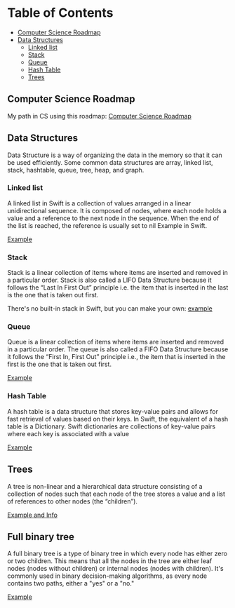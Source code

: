 # Table of Contents

* [Computer Science Roadmap](#computer-science-roadmap)
* [Data Structures](#data-structures)
  * [Linked list](#linked-list)
  * [Stack](#stack)
  * [Queue](#queue)
  * [Hash Table](#hash-table)
  * [Trees](#trees)

## Computer Science Roadmap

My path in CS using this roadmap: [Computer Science Roadmap](https://roadmap.sh/computer-science)

## Data Structures

Data Structure is a way of organizing the data in the memory so that it can be used efficiently. Some common data structures are array, linked list, stack, hashtable, queue, tree, heap, and graph.

### Linked list
A linked list in Swift is a collection of values arranged in a linear unidirectional sequence. It is composed of nodes, where each node holds a value and a reference to the next node in the sequence. When the end of the list is reached, the reference is usually set to nil
Example in Swift.

[Example](./Examples/LinkedList.swift)

### Stack
Stack is a linear collection of items where items are inserted and removed in a particular order. Stack is also called a LIFO Data Structure because it follows the “Last In First Out” principle i.e. the item that is inserted in the last is the one that is taken out first.

There's no built-in stack in Swift, but you can make your own: [example](./Stack.swift)

### Queue
Queue is a linear collection of items where items are inserted and removed in a particular order. The queue is also called a FIFO Data Structure because it follows the “First In, First Out” principle i.e., the item that is inserted in the first is the one that is taken out first.

[Example](./Examples/Queue.md)

### Hash Table
A hash table is a data structure that stores key-value pairs and allows for fast retrieval of values based on their keys. In Swift, the equivalent of a hash table is a Dictionary. Swift dictionaries are collections of key-value pairs where each key is associated with a value

[Example](./Examples/Dictionary.md)

## Trees
A tree is non-linear and a hierarchical data structure consisting of a collection of nodes such that each node of the tree stores a value and a list of references to other nodes (the “children”).

[Example and Info](./Examples/Trees/BinaryTree.md)

## Full binary tree
A full binary tree is a type of binary tree in which every node has either zero or two children. 
This means that all the nodes in the tree are either leaf nodes (nodes without children) or internal nodes (nodes with children). 
It's commonly used in binary decision-making algorithms, as every node contains two paths, either a "yes" or a "no."

[Example](./Examples/Trees/FullBinaryTree.swifr)
